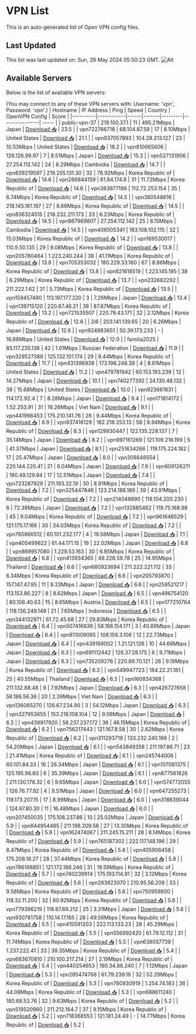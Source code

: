 # VPN List

This is an auto-generated list of Open VPN config files.

## Last Updated

This list was last updated on: Sun, 26 May 2024 05:50:23 GMT.
![Alt](https://repobeats.axiom.co/api/embed/186b98318ef1479477931607c1ad7d823f12451f.svg "Repobeats analytics image")

## Available Servers

Below is the list of available VPN servers:

(You may connect to any of these VPN servers with: Username: 'vpn', Password: 'vpn'.)
| Hostname | IP Address | Ping | Speed | Country | OpenVPN Config | Score |
|----------|------------|------|-------|---------|----------------| ----- |
| public-vpn-37 | 219.100.37.1 | 11 | 495.21Mbps | Japan | [Download 📥](./configs/server_0_JP.ovpn) | 23.5 |
| vpn722766718 | 68.104.87.59 | 17 | 8.10Mbps | United States | [Download 📥](./configs/server_1_US.ovpn) | 21.1 |
| vpn937057893 | 104.28.213.127 | 23 | 10.53Mbps | United States | [Download 📥](./configs/server_2_US.ovpn) | 18.2 |
| vpn810665606 | 126.126.99.97 | 7 | 8.51Mbps | Japan | [Download 📥](./configs/server_3_JP.ovpn) | 15.3 |
| vpn527131906 | 27.254.112.142 | 24 | 8.29Mbps | Cambodia | [Download 📥](./configs/server_4_KH.ovpn) | 14.7 |
| vpn839219597 | 219.255.131.30 | 32 | 78.92Mbps | Korea Republic of | [Download 📥](./configs/server_5_KR.ovpn) | 14.6 |
| vpn266844159 | 61.84.174.8 | 31 | 11.72Mbps | Korea Republic of | [Download 📥](./configs/server_6_KR.ovpn) | 14.6 |
| vpn383977186 | 112.72.253.154 | 35 | 6.74Mbps | Korea Republic of | [Download 📥](./configs/server_7_KR.ovpn) | 14.5 |
| vpn380548616 | 218.145.181.197 | 27 | 8.66Mbps | Korea Republic of | [Download 📥](./configs/server_8_KR.ovpn) | 14.5 |
| vpn836324515 | 218.232.211.173 | 33 | 6.23Mbps | Korea Republic of | [Download 📥](./configs/server_9_KR.ovpn) | 14.5 |
| vpn867969807 | 27.254.112.142 | 25 | 8.15Mbps | Cambodia | [Download 📥](./configs/server_10_KH.ovpn) | 14.5 |
| vpn406505341 | 183.108.102.115 | 32 | 15.03Mbps | Korea Republic of | [Download 📥](./configs/server_11_KR.ovpn) | 14.2 |
| vpn169530017 | 110.9.50.135 | 29 | 9.08Mbps | Korea Republic of | [Download 📥](./configs/server_12_KR.ovpn) | 13.8 |
| vpn205780464 | 1.223.240.244 | 38 | 41.11Mbps | Korea Republic of | [Download 📥](./configs/server_13_KR.ovpn) | 13.8 |
| vpn705353032 | 180.229.33.160 | 67 | 8.86Mbps | Korea Republic of | [Download 📥](./configs/server_14_KR.ovpn) | 13.8 |
| vpn821618519 | 1.223.145.195 | 38 | 6.29Mbps | Korea Republic of | [Download 📥](./configs/server_15_KR.ovpn) | 13.7 |
| vpn232682292 | 211.222.1.62 | 31 | 5.73Mbps | Korea Republic of | [Download 📥](./configs/server_16_KR.ovpn) | 13.5 |
| vpn159457490 | 113.197.177.220 | 3 | 7.26Mbps | Japan | [Download 📥](./configs/server_17_JP.ovpn) | 13.4 |
| vpn139715120 | 220.87.46.21 | 36 | 87.87Mbps | Korea Republic of | [Download 📥](./configs/server_18_KR.ovpn) | 13.2 |
| vpn721535507 | 220.79.43.171 | 32 | 2.12Mbps | Korea Republic of | [Download 📥](./configs/server_19_KR.ovpn) | 12.6 |
| 2i6 | 203.141.139.65 | 20 | 6.26Mbps | Japan | [Download 📥](./configs/server_20_JP.ovpn) | 12.6 |
| vpn924983651 | 50.39.173.233 | - | 16.88Mbps | United States | [Download 📥](./configs/server_21_US.ovpn) | 12.0 |
| familia2025 | 85.117.235.136 | 42 | 1.01Mbps | Russian Federation | [Download 📥](./configs/server_22_RU.ovpn) | 11.9 |
| vpn329527388 | 125.132.101.174 | 29 | 9.44Mbps | Korea Republic of | [Download 📥](./configs/server_23_KR.ovpn) | 11.7 |
| vpn431396938 | 173.198.248.39 | 4 | 8.61Mbps | United States | [Download 📥](./configs/server_24_US.ovpn) | 11.2 |
| vpn479781942 | 60.153.193.239 | 12 | 14.27Mbps | Japan | [Download 📥](./configs/server_25_JP.ovpn) | 10.1 |
| vpn740277392 | 24.130.48.132 | 38 | 15.68Mbps | United States | [Download 📥](./configs/server_26_US.ovpn) | 10.0 |
| vpn923661831 | 114.172.92.4 | 7 | 8.28Mbps | Japan | [Download 📥](./configs/server_27_JP.ovpn) | 9.4 |
| vpn171814172 | 1.52.253.91 | 31 | 16.26Mbps | Viet Nam | [Download 📥](./configs/server_28_VN.ovpn) | 9.1 |
| vpn441966453 | 175.210.141.76 | 28 | 9.44Mbps | Korea Republic of | [Download 📥](./configs/server_29_KR.ovpn) | 8.9 |
| vpn937418129 | 182.218.253.13 | 58 | 8.94Mbps | Korea Republic of | [Download 📥](./configs/server_30_KR.ovpn) | 8.3 |
| vpn129930447 | 122.135.228.137 | 7 | 35.14Mbps | Japan | [Download 📥](./configs/server_31_JP.ovpn) | 8.2 |
| vpn997161269 | 121.109.216.199 | 5 | 41.37Mbps | Japan | [Download 📥](./configs/server_32_JP.ovpn) | 8.1 |
| vpn251634266 | 119.175.224.182 | 17 | 25.47Mbps | Japan | [Download 📥](./configs/server_33_JP.ovpn) | 8.0 |
| vpn308848554 | 220.144.220.41 | 21 | 8.04Mbps | Japan | [Download 📥](./configs/server_34_JP.ovpn) | 7.9 |
| vpn609126211 | 180.49.129.84 | 17 | 12.51Mbps | Japan | [Download 📥](./configs/server_35_JP.ovpn) | 7.4 |
| vpn723287929 | 211.193.32.19 | 30 | 8.91Mbps | Korea Republic of | [Download 📥](./configs/server_36_KR.ovpn) | 7.2 |
| vpn325447846 | 123.214.188.189 | 39 | 43.91Mbps | Korea Republic of | [Download 📥](./configs/server_37_KR.ovpn) | 7.2 |
| vpn214048690 | 118.104.200.230 | 6 | 72.38Mbps | Japan | [Download 📥](./configs/server_38_JP.ovpn) | 7.2 |
| vpn132685462 | 119.75.168.98 | 45 | 9.04Mbps | Korea Republic of | [Download 📥](./configs/server_39_KR.ovpn) | 7.2 |
| vpn961646529 | 121.175.17.166 | 30 | 34.03Mbps | Korea Republic of | [Download 📥](./configs/server_40_KR.ovpn) | 7.2 |
| vpn765866512 | 60.101.232.177 | 4 | 19.58Mbps | Japan | [Download 📥](./configs/server_41_JP.ovpn) | 7.1 |
| vpn405499822 | 61.44.171.15 | 19 | 22.02Mbps | Japan | [Download 📥](./configs/server_42_JP.ovpn) | 6.8 |
| vpn869957080 | 1.229.53.163 | 30 | 6.85Mbps | Korea Republic of | [Download 📥](./configs/server_43_KR.ovpn) | 6.8 |
| vpn413934365 | 49.228.59.78 | 25 | 14.95Mbps | Thailand | [Download 📥](./configs/server_44_TH.ovpn) | 6.6 |
| vpn660923694 | 211.222.221.112 | 33 | 6.34Mbps | Korea Republic of | [Download 📥](./configs/server_45_KR.ovpn) | 6.6 |
| vpn205793870 | 157.147.47.95 | 11 | 9.33Mbps | Japan | [Download 📥](./configs/server_46_JP.ovpn) | 6.6 |
| vpn258521217 | 113.153.86.227 | 8 | 8.62Mbps | Japan | [Download 📥](./configs/server_47_JP.ovpn) | 6.5 |
| vpn496754120 | 80.108.40.63 | 15 | 8.65Mbps | Austria | [Download 📥](./configs/server_48_AT.ovpn) | 6.5 |
| vpn177210764 | 118.136.249.149 | 21 | 7.65Mbps | Indonesia | [Download 📥](./configs/server_49_ID.ovpn) | 6.5 |
| vpn344132971 | 61.72.45.68 | 27 | 29.83Mbps | Korea Republic of | [Download 📥](./configs/server_50_KR.ovpn) | 6.4 |
| vpn507416836 | 58.188.154.171 | 3 | 40.89Mbps | Japan | [Download 📥](./configs/server_51_JP.ovpn) | 6.4 |
| vpn811009065 | 106.158.3.106 | 12 | 22.73Mbps | Japan | [Download 📥](./configs/server_52_JP.ovpn) | 6.4 |
| vpn439189002 | 1.21.121.126 | 10 | 44.66Mbps | Japan | [Download 📥](./configs/server_53_JP.ovpn) | 6.3 |
| vpn691112442 | 126.37.28.175 | 8 | 9.71Mbps | Japan | [Download 📥](./configs/server_54_JP.ovpn) | 6.3 |
| vpn735209276 | 220.89.70.121 | 26 | 9.19Mbps | Korea Republic of | [Download 📥](./configs/server_55_KR.ovpn) | 6.3 |
| vpn549947723 | 184.22.21.181 | 25 | 40.55Mbps | Thailand | [Download 📥](./configs/server_56_TH.ovpn) | 6.3 |
| vpn160834368 | 211.132.88.48 | 9 | 7.92Mbps | Japan | [Download 📥](./configs/server_57_JP.ovpn) | 6.3 |
| vpn426727658 | 58.186.56.36 | 20 | 2.39Mbps | Viet Nam | [Download 📥](./configs/server_58_VN.ovpn) | 6.3 |
| vpn136065270 | 126.67.234.90 | 3 | 54.12Mbps | Japan | [Download 📥](./configs/server_59_JP.ovpn) | 6.3 |
| vpn327953655 | 153.216.108.104 | 12 | 9.08Mbps | Japan | [Download 📥](./configs/server_60_JP.ovpn) | 6.2 |
| vpn439917920 | 58.237.237.172 | 36 | 46.15Mbps | Korea Republic of | [Download 📥](./configs/server_61_KR.ovpn) | 6.2 |
| vpn756217443 | 121.167.8.58 | 30 | 2.62Mbps | Korea Republic of | [Download 📥](./configs/server_62_KR.ovpn) | 6.2 |
| vpn311293719 | 133.232.240.166 | 2 | 54.20Mbps | Japan | [Download 📥](./configs/server_63_JP.ovpn) | 6.1 |
| vpn543849358 | 211.197.86.71 | 23 | 21.41Mbps | Korea Republic of | [Download 📥](./configs/server_64_KR.ovpn) | 6.1 |
| vpn245744006 | 60.101.84.33 | 16 | 26.34Mbps | Japan | [Download 📥](./configs/server_65_JP.ovpn) | 6.1 |
| vpn107081375 | 125.195.96.60 | 6 | 35.39Mbps | Japan | [Download 📥](./configs/server_66_JP.ovpn) | 6.1 |
| vpn877561826 | 211.130.178.32 | 6 | 9.65Mbps | Japan | [Download 📥](./configs/server_67_JP.ovpn) | 6.0 |
| vpn574772055 | 126.76.77.92 | 4 | 9.51Mbps | Japan | [Download 📥](./configs/server_68_JP.ovpn) | 6.0 |
| vpn647255273 | 119.173.207.15 | 17 | 8.99Mbps | Japan | [Download 📥](./configs/server_69_JP.ovpn) | 6.0 |
| vpn318839044 | 124.97.80.30 | 11 | 16.48Mbps | Japan | [Download 📥](./configs/server_70_JP.ovpn) | 6.0 |
| vpn207450035 | 175.108.237.86 | 10 | 25.02Mbps | Japan | [Download 📥](./configs/server_71_JP.ovpn) | 5.9 |
| vpn844954485 | 211.198.209.56 | 27 | 13.30Mbps | Korea Republic of | [Download 📥](./configs/server_72_KR.ovpn) | 5.9 |
| vpn162474067 | 211.245.15.211 | 28 | 8.14Mbps | Korea Republic of | [Download 📥](./configs/server_73_KR.ovpn) | 5.9 |
| vpn765187302 | 222.117.148.196 | 29 | 8.47Mbps | Korea Republic of | [Download 📥](./configs/server_74_KR.ovpn) | 5.8 |
| vpn405906458 | 175.208.16.27 | 28 | 37.44Mbps | Korea Republic of | [Download 📥](./configs/server_75_KR.ovpn) | 5.8 |
| vpn786198851 | 121.172.188.246 | 31 | 19.59Mbps | Korea Republic of | [Download 📥](./configs/server_76_KR.ovpn) | 5.7 |
| vpn740239914 | 175.193.114.91 | 32 | 3.12Mbps | Korea Republic of | [Download 📥](./configs/server_77_KR.ovpn) | 5.6 |
| vpn283923070 | 210.95.56.209 | 33 | 9.58Mbps | Korea Republic of | [Download 📥](./configs/server_78_KR.ovpn) | 5.6 |
| vpn750959800 | 118.32.11.200 | 32 | 80.92Mbps | Korea Republic of | [Download 📥](./configs/server_79_KR.ovpn) | 5.6 |
| vpn779396219 | 118.87.69.212 | 25 | 3.31Mbps | Japan | [Download 📥](./configs/server_80_JP.ovpn) | 5.6 |
| vpn930781758 | 110.14.17.165 | 28 | 49.56Mbps | Korea Republic of | [Download 📥](./configs/server_81_KR.ovpn) | 5.5 |
| vpn415591203 | 222.113.133.23 | 28 | 45.29Mbps | Korea Republic of | [Download 📥](./configs/server_82_KR.ovpn) | 5.5 |
| vpn556992420 | 61.79.12.112 | 31 | 11.74Mbps | Korea Republic of | [Download 📥](./configs/server_83_KR.ovpn) | 5.5 |
| vpn638037739 | 1.237.222.41 | 33 | 39.35Mbps | Korea Republic of | [Download 📥](./configs/server_84_KR.ovpn) | 5.4 |
| vpn683670810 | 210.100.217.214 | 27 | 2.19Mbps | Korea Republic of | [Download 📥](./configs/server_85_KR.ovpn) | 5.4 |
| vpn440254653 | 180.34.88.240 | 7 | 1.12Mbps | Japan | [Download 📥](./configs/server_86_JP.ovpn) | 5.3 |
| vpn285474768 | 61.79.239.18 | 32 | 52.29Mbps | Korea Republic of | [Download 📥](./configs/server_87_KR.ovpn) | 5.3 |
| vpn780930919 | 1.254.74.183 | 36 | 44.08Mbps | Korea Republic of | [Download 📥](./configs/server_88_KR.ovpn) | 5.3 |
| vpn688611240 | 180.68.53.76 | 32 | 9.63Mbps | Korea Republic of | [Download 📥](./configs/server_89_KR.ovpn) | 5.2 |
| vpn519520960 | 211.212.164.7 | 37 | 9.15Mbps | Korea Republic of | [Download 📥](./configs/server_90_KR.ovpn) | 5.2 |
| vpn718368553 | 121.181.24.49 | - | 14.77Mbps | Korea Republic of | [Download 📥](./configs/server_91_KR.ovpn) | 5.2 |
